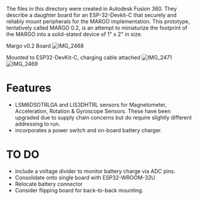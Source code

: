 The files in this directory were created in Autodesk Fusion 360. They describe a daughter board for an ESP-32-Devkit-C that securely and reliably mount peripherals for the MARGO implementation.  This prototype, tentatively called MARGO 0.2, is an attempt to miniaturize the footprint of the MARGO into a solid-stated device of 1" x 2" in size.

Margo v0.2 Board
![IMG_2468](https://github.com/CNMAT/MARGO/assets/878883/89cb73f4-ddd5-4420-b3a9-117407046a17)

Mounted to ESP32-DevKit-C, charging cable attached
![IMG_2471](https://github.com/CNMAT/MARGO/assets/878883/3bf1bb87-907d-47a7-859b-c1acc5f7ea9c)
![IMG_2469](https://github.com/CNMAT/MARGO/assets/878883/675c88e3-9316-428b-a60a-67e891a81e97)



# Features
* LSM6DSOTRLGA and LIS3DHTRL sensors for Magnetometer, Acceleration, Rotation & Gyroscope Sensors. These have been upgraded due to supply chain concerns but do require slightly different addressing to run.
* incorporates a power switch and on-board battery charger.

# TO DO
* Include a voltage divider to monitor battery charge via ADC pins.
* Consolidate onto single board with ESP32-WROOM-32U
* Relocate battery connector
* Consider flipping board for back-to-back mounting. 
